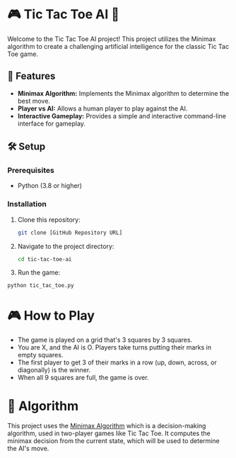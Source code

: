 # 🎮 Tic Tac Toe AI 🤖

Welcome to the Tic Tac Toe AI project! This project utilizes the Minimax algorithm to create a challenging artificial intelligence for the classic Tic Tac Toe game.


## 🚀 Features
- **Minimax Algorithm:** Implements the Minimax algorithm to determine the best move.
- **Player vs AI:** Allows a human player to play against the AI.
- **Interactive Gameplay:** Provides a simple and interactive command-line interface for gameplay.

## 🛠️ Setup

### Prerequisites
- Python (3.8 or higher)

### Installation
1. Clone this repository:
   ```sh
   git clone [GitHub Repository URL]
   ```
2. Navigate to the project directory:
    ```sh
    cd tic-tac-toe-ai
    ```
3. Run the game:
```sh
python tic_tac_toe.py
```
# 🎮 How to Play

- The game is played on a grid that's 3 squares by 3 squares.
- You are X, and the AI is O. Players take turns putting their marks in empty squares.
- The first player to get 3 of their marks in a row (up, down, across, or diagonally) is the winner.
- When all 9 squares are full, the game is over.

# 📖 Algorithm
This project uses the <a href="https://en.wikipedia.org/wiki/Minimax">Minimax Algorithm</a> which is a decision-making algorithm, used in two-player games like Tic Tac Toe. It computes the minimax decision from the current state, which will be used to determine the AI's move.
